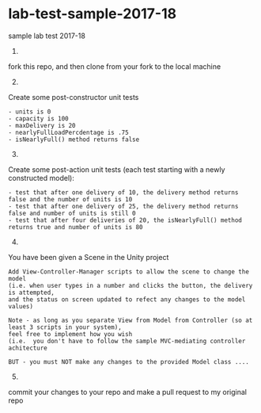 # lab-test-sample-2017-18
sample lab test 2017-18

1.
fork this repo, and then clone from your fork to the local machine

2.
Create some post-constructor unit tests

    - units is 0
    - capacity is 100
    - maxDelivery is 20
    - nearlyFullLoadPercdentage is .75
    - isNearlyFull() method returns false

3.
Create some post-action unit tests (each test starting with a newly constructed model):

    - test that after one delivery of 10, the delivery method returns false and the number of units is 10
    - test that after one delivery of 25, the delivery method returns false and number of units is still 0
    - test that after four deliveries of 20, the isNearlyFull() method returns true and number of units is 80

4.
You have been given a Scene in the Unity project

    Add View-Controller-Manager scripts to allow the scene to change the model
    (i.e. when user types in a number and clicks the button, the delivery is attempted,
    and the status on screen updated to refect any changes to the model values)

    Note - as long as you separate View from Model from Controller (so at least 3 scripts in your system),
    feel free to implement how you wish
    (i.e.  you don't have to follow the sample MVC-mediating controller achitecture

    BUT - you must NOT make any changes to the provided Model class ....

5.
commit your changes to your repo
and make a pull request to my original repo
